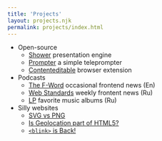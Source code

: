 ```yaml
---
title: 'Projects'
layout: projects.njk
permalink: projects/index.html
---
```


- Open-source
    - [Shower](https://shwr.me/) presentation engine
    - [Prompter](https://github.com/pepelsbey/prompter) a simple teleprompter
    - [Contenteditable](https://github.com/pepelsbey/contenteditable) browser extension
- Podcasts
    - [The F-Word](https://f-word.dev/) occasional frontend news (En)
    - [Web Standards](https://web-standards.ru/podcast/) weekly frontent news (Ru)
    - [LP](https://3lp.me/) favorite music albums (Ru)
- Silly websites
    - [SVG vs PNG](https://svgvspng.com/)
    - [Is Geolocation part of HTML5?](https://isgeolocationpartofhtml5.com/)
    - [`<blink>` is Back!](https://blink-is-back.com/)
